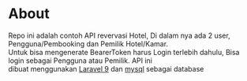 # About
<p>Repo ini adalah contoh API revervasi Hotel, Di dalam nya ada 2 user, Pengguna/Pembooking dan Pemilik Hotel/Kamar.<br>Untuk bisa mengenerate BearerToken harus Login terlebih dahulu, Bisa login sebagai Pengguna atau Pemilik. API ini<br> dibuat menggunakan <a href="https://laravel.com/docs/9.x/releases">Laravel 9</a> dan <a href="https://www.mysql.com/">mysql</a> sebagai database</p>
